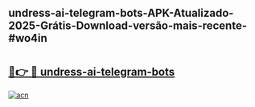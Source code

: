 ## undress-ai-telegram-bots-APK-Atualizado-2025-Grátis-Download-versão-mais-recente-#wo4in

# <h2><a href="https://ainizakaria.my?title=undress-ai-telegram-bots&ref=20M">🔗👉 🔴 undress-ai-telegram-bots</a></h2>

[![acn](https://github.com/user-attachments/assets/0f9c940e-d8b0-45ae-aac7-cd30a18b3e1c)](https://ainizakaria.my?title=undress-ai-telegram-bots&ref=20M)

